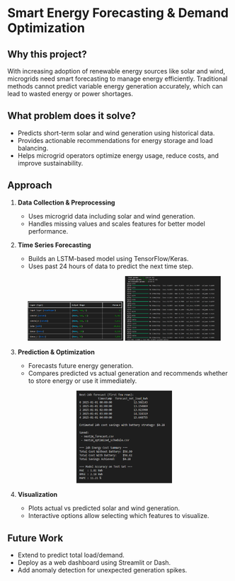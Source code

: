# Smart Energy Forecasting & Demand Optimization

## Why this project?
With increasing adoption of renewable energy sources like solar and wind, microgrids need smart forecasting to manage energy efficiently. Traditional methods cannot predict variable energy generation accurately, which can lead to wasted energy or power shortages.

## What problem does it solve?
- Predicts short-term solar and wind generation using historical data.
- Provides actionable recommendations for energy storage and load balancing.
- Helps microgrid operators optimize energy usage, reduce costs, and improve sustainability.

## Approach
1. **Data Collection & Preprocessing**
   - Uses microgrid data including solar and wind generation.
   - Handles missing values and scales features for better model performance.

2. **Time Series Forecasting**
   - Builds an LSTM-based model using TensorFlow/Keras.
   - Uses past 24 hours of data to predict the next time step.
     
   <p align="center">
        <img src="images/put readme1.png" alt="Forecast Example 1" width="45%">
        <img src="images/put readme2.png" alt="Forecast Example 2" width="45%">
   </p>
3. **Prediction & Optimization**
   - Forecasts future energy generation.
   - Compares predicted vs actual generation and recommends whether to store energy or use it immediately.
     
   <p align="center">
     <img src="images/put readme3.png" alt="Prediction Example 1" width="45%">
   </p>
4. **Visualization**
   - Plots actual vs predicted solar and wind generation.
   - Interactive options allow selecting which features to visualize.

## Future Work
- Extend to predict total load/demand.
- Deploy as a web dashboard using Streamlit or Dash.
- Add anomaly detection for unexpected generation spikes.
